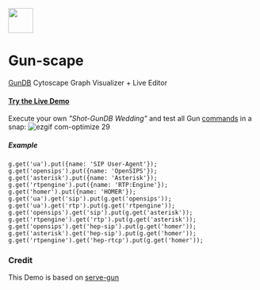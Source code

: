 <img src="http://www.cytoscape.org/images/logo/cy3logoOrange.svg" height=50>

# Gun-scape 
[GunDB](https://github.com/amark/gun) Cytoscape Graph Visualizer + Live Editor

#### [Try the Live Demo](http://rawgit.com/lmangani/gun-scape/master/index.html)
Execute your own _"Shot-GunDB Wedding"_ and test all Gun [commands](http://gun.js.org/docs/get.html) in a snap:
![ezgif com-optimize 29](https://user-images.githubusercontent.com/1423657/31855811-136fc9e2-b6b3-11e7-9b40-0b6e1a57ad29.gif)

##### Example
```
g.get('ua').put({name: 'SIP User-Agent'});
g.get('opensips').put({name: 'OpenSIPS'});
g.get('asterisk').put({name: 'Asterisk'});
g.get('rtpengine').put({name: 'RTP:Engine'});
g.get('homer').put({name: 'HOMER'});
g.get('ua').get('sip').put(g.get('opensips')); 
g.get('ua').get('rtp').put(g.get('rtpengine')); 
g.get('opensips').get('sip').put(g.get('asterisk')); 
g.get('rtpengine').get('rtp').put(g.get('asterisk')); 
g.get('opensips').get('hep-sip').put(g.get('homer')); 
g.get('asterisk').get('hep-sip').put(g.get('homer')); 
g.get('rtpengine').get('hep-rtcp').put(g.get('homer')); 

```

### Credit
This Demo is based on [serve-gun](https://github.com/JosePedroDias/serve-gundb)
